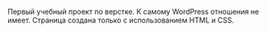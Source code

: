 Первый учебный проект по верстке. К самому WordPress отношения не имеет. 
Страница создана только с использованием HTML и CSS. 
